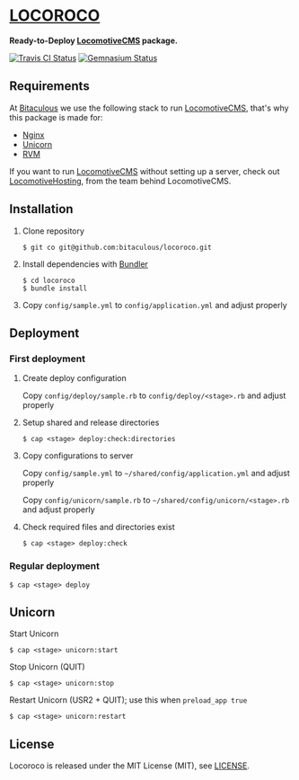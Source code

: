 [LOCOROCO](http://bitaculous.github.io/locoroco)
================================================

**Ready-to-Deploy [LocomotiveCMS](http://locomotivecms.com "An open source CMS for Rails") package.**

[![Travis CI Status](https://travis-ci.org/bitaculous/locoroco.svg)](http://travis-ci.org/bitaculous/locoroco) [![Gemnasium Status](https://gemnasium.com/bitaculous/locoroco.svg)](https://gemnasium.com/bitaculous/locoroco)

Requirements
------------

At [Bitaculous](http://bitaculous.com "It's all about the bits, baby!") we use the following stack to run
[LocomotiveCMS](http://locomotivecms.com "An open source CMS for Rails"), that's why this package is made for:

* [Nginx](http://nginx.org "A free, open-source, high-performance HTTP server and reverse proxy")
* [Unicorn](http://unicorn.bogomips.org "Rack HTTP server for fast clients and Unix")
* [RVM](https://rvm.io "Ruby Version Manager")

If you want to run [LocomotiveCMS](http://locomotivecms.com "An open source CMS for Rails") without setting up a server,
check out [LocomotiveHosting](https://locomotivehosting.com "Host your LocomotiveCMS website here."), from the team
behind LocomotiveCMS.

Installation
------------

1. Clone repository

    ```
    $ git co git@github.com:bitaculous/locoroco.git
    ```

2. Install dependencies with [Bundler](http://bundler.io "The best way to manage a Ruby application's gems")

    ```
    $ cd locoroco
    $ bundle install
    ```

3. Copy `config/sample.yml` to `config/application.yml` and adjust properly

Deployment
----------

### First deployment

1. Create deploy configuration

    Copy `config/deploy/sample.rb` to `config/deploy/<stage>.rb` and adjust properly

2. Setup shared and release directories

    ```
    $ cap <stage> deploy:check:directories
    ```

3. Copy configurations to server

    Copy `config/sample.yml` to `~/shared/config/application.yml` and adjust properly

    Copy `config/unicorn/sample.rb` to `~/shared/config/unicorn/<stage>.rb` and adjust properly

4. Check required files and directories exist

    ```
    $ cap <stage> deploy:check
    ```

### Regular deployment

```
$ cap <stage> deploy
```

Unicorn
-------

Start Unicorn

```
$ cap <stage> unicorn:start
```

Stop Unicorn (QUIT)

```
$ cap <stage> unicorn:stop
```

Restart Unicorn (USR2 + QUIT); use this when `preload_app true`

```
$ cap <stage> unicorn:restart
```

License
-------

Locoroco is released under the MIT License (MIT), see [LICENSE](https://raw.githubusercontent.com/bitaculous/locoroco/master/LICENSE "License").